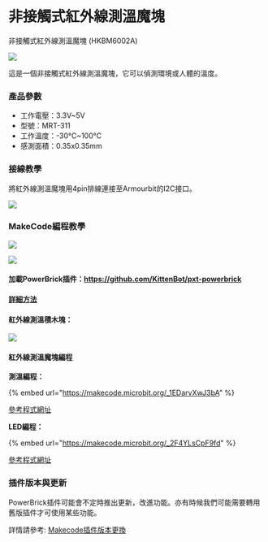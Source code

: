 # 非接觸式紅外線測溫魔塊

非接觸式紅外線測溫魔塊 (HKBM6002A)

![](https://kittenbothk.readthedocs.io/en/latest/\_images/image--003.png)

這是一個非接觸式紅外線測溫魔塊，它可以偵測環境或人體的溫度。

### 產品參數

* 工作電壓：3.3V\~5V
* 型號：MRT-311
* 工作溫度：-30°C\~100°C
* 感測面積：0.35x0.35mm

### 接線教學

將紅外線測溫魔塊用4pin排線連接至Armourbit的I2C接口。

![](https://kittenbothk.readthedocs.io/en/latest/\_images/infraCon.jpg)

### MakeCode編程教學

![](https://kittenbothk.readthedocs.io/en/latest/\_images/mcbanner12.png)

![](https://kittenbothk.readthedocs.io/en/latest/\_images/acbanner.png)

#### 加載PowerBrick插件：https://github.com/KittenBot/pxt-powerbrick

#### [詳細方法](../ge-bian-cheng-ping-tai-jie-shao/makecode/kittenbotandmakecode.md)

#### 紅外線測溫積木塊：

![](https://kittenbothk.readthedocs.io/en/latest/\_images/infratempblocks.png)

#### 紅外線測溫魔塊編程

**測溫編程：**

{% embed url="https://makecode.microbit.org/_1EDarvXwJ3bA" %}

[參考程式網址](https://makecode.microbit.org/\_1EDarvXwJ3bA)

**LED編程：**

{% embed url="https://makecode.microbit.org/_2F4YLsCpF9fd" %}

[參考程式網址](https://makecode.microbit.org/\_2F4YLsCpF9fd)

### 插件版本與更新

PowerBrick插件可能會不定時推出更新，改進功能。亦有時候我們可能需要轉用舊版插件才可使用某些功能。

詳情請參考: [Makecode插件版本更換](../ge-bian-cheng-ping-tai-jie-shao/makecode/makecodeextupdate.md)
